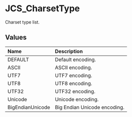 # JCS_CharsetType

Charset type list.

## Values

| Name | Description |
|:---|:---|
| DEFAULT | Default encoding. |
| ASCII | ASCII encoding. |
| UTF7 | UTF7 encoding. |
| UTF8 | UTF8 encoding. |
| UTF32 | UTF32 encoding. |
| Unicode | Unicode encoding. |
| BigEndianUnicode | Big Endian Unicode encoding. |
